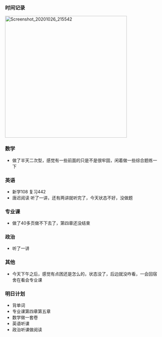 ### 时间记录

<img src="https://raw.githubusercontent.com/Kong-PR/Typora-picture/master/img/Screenshot_20201026_215542.jpg" alt="Screenshot_20201026_215542" width=400 />

### 数学

- 做了半天二次型，感觉有一些前面的只是不是很牢固，闲着做一些综合题练一下

### 英语

- 新学108 复习442
- 唐迟阅读 听了一讲，还有两讲就听完了，今天状态不好，没做题

### 专业课

- 做了40多页做不下去了，第四章还没结束

### 政治

- 听了一讲

### 其他

- 今天下午之后，感觉有点困还是怎么的，状态没了，后边就没咋看，一会回宿舍在看会专业课

### 明日计划

- 背单词
- 专业课第四章第五章
- 数学做一套卷
- 英语听课
- 政治听课做阅读